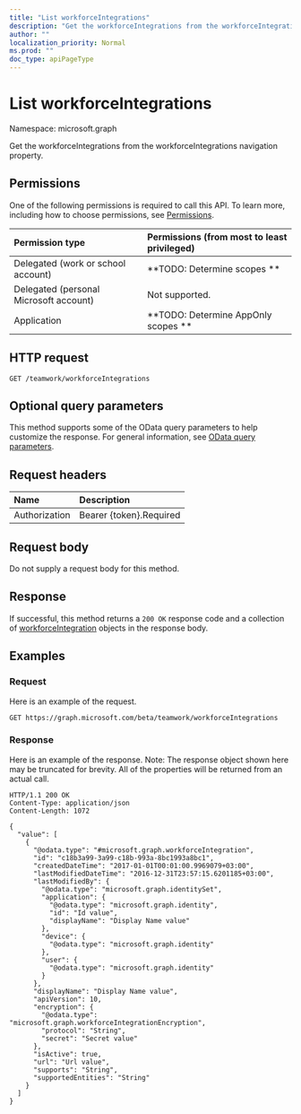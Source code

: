 ```yaml
---
title: "List workforceIntegrations"
description: "Get the workforceIntegrations from the workforceIntegrations navigation property."
author: ""
localization_priority: Normal
ms.prod: ""
doc_type: apiPageType
---
```


# List workforceIntegrations

Namespace: microsoft.graph

Get the workforceIntegrations from the workforceIntegrations navigation property.

## Permissions
One of the following permissions is required to call this API. To learn more, including how to choose permissions, see [Permissions](/concepts/permissions-reference.md).

|Permission type|Permissions (from most to least privileged)|
|:---|:---|
|Delegated (work or school account)|**TODO: Determine scopes **|
|Delegated (personal Microsoft account)|Not supported.|
|Application|**TODO: Determine AppOnly scopes **|

## HTTP request
<!-- {
  "blockType": "ignored"
}
-->
``` http
GET /teamwork/workforceIntegrations
```

## Optional query parameters
This method supports some of the OData query parameters to help customize the response. For general information, see [OData query parameters](/graph/query-parameters).

## Request headers
|Name|Description|
|:---|:---|
|Authorization|Bearer {token}.Required|

## Request body
Do not supply a request body for this method.

## Response
If successful, this method returns a `200 OK` response code and a collection of [workforceIntegration](../resources/workforceintegration.md) objects in the response body.

## Examples

### Request
Here is an example of the request.
<!-- {
  "blockType": "request",
  "name": "get_workforceintegration"
}
-->
``` http
GET https://graph.microsoft.com/beta/teamwork/workforceIntegrations
```

### Response
Here is an example of the response. Note: The response object shown here may be truncated for brevity. All of the properties will be returned from an actual call.
<!-- {
  "blockType": "response",
  "truncated": true,
  "@odata.type": "collection(microsoft.graph.workforceintegration)"
}
-->
``` http
HTTP/1.1 200 OK
Content-Type: application/json
Content-Length: 1072

{
  "value": [
    {
      "@odata.type": "#microsoft.graph.workforceIntegration",
      "id": "c18b3a99-3a99-c18b-993a-8bc1993a8bc1",
      "createdDateTime": "2017-01-01T00:01:00.9969079+03:00",
      "lastModifiedDateTime": "2016-12-31T23:57:15.6201185+03:00",
      "lastModifiedBy": {
        "@odata.type": "microsoft.graph.identitySet",
        "application": {
          "@odata.type": "microsoft.graph.identity",
          "id": "Id value",
          "displayName": "Display Name value"
        },
        "device": {
          "@odata.type": "microsoft.graph.identity"
        },
        "user": {
          "@odata.type": "microsoft.graph.identity"
        }
      },
      "displayName": "Display Name value",
      "apiVersion": 10,
      "encryption": {
        "@odata.type": "microsoft.graph.workforceIntegrationEncryption",
        "protocol": "String",
        "secret": "Secret value"
      },
      "isActive": true,
      "url": "Url value",
      "supports": "String",
      "supportedEntities": "String"
    }
  ]
}
```

